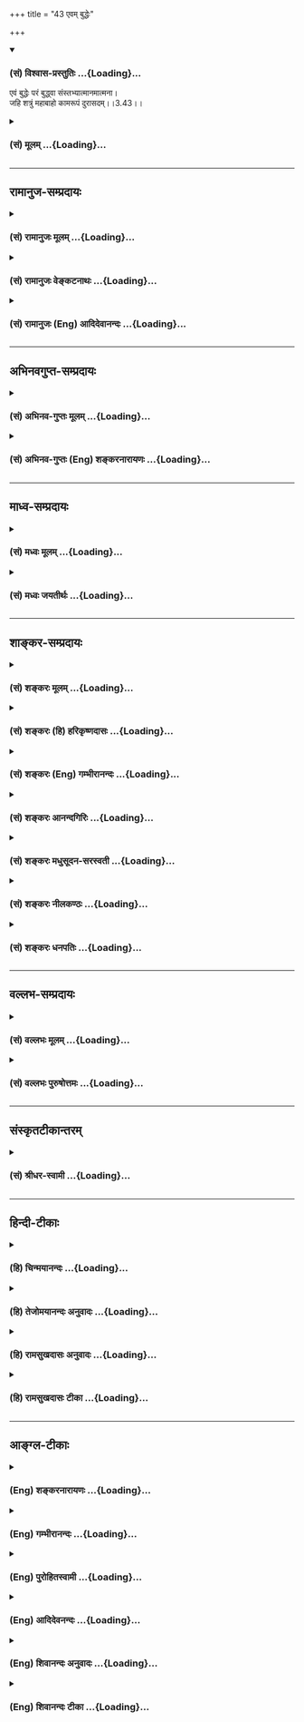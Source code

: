 +++
title = "43 एवम् बुद्धेः"

+++
<div class="js_include" newlevelforh1="3" title="(सं) विश्वास-प्रस्तुतिः" unfilled url="/purANam_vaiShNavam/mahAbhAratam/06-bhIShma-parva/03-bhagavad-gItA-parva/saMskRtam/vishvAsa-prastutiH/03_karma-yogaH/43_evam_buddheH.md">
<details open><summary><h3>(सं) विश्वास-प्रस्तुतिः ...{Loading}...</h3></summary>

एवं बुद्धेः परं बुद्ध्वा संस्तभ्यात्मानमात्मना।  
जहि शत्रुं महाबाहो कामरूपं दुरासदम्।।3.43।।
</details>
</div>
<div class="js_include collapsed" newlevelforh1="3" title="(सं) मूलम्" unfilled url="/purANam_vaiShNavam/mahAbhAratam/06-bhIShma-parva/03-bhagavad-gItA-parva/saMskRtam/mUlam/03_karma-yogaH/43_evam_buddheH.md">
<details><summary><h3>(सं) मूलम् ...{Loading}...</h3></summary>

एवं बुद्धेः परं बुद्ध्वा संस्तभ्यात्मानमात्मना।  
जहि शत्रुं महाबाहो कामरूपं दुरासदम्।।3.43।।
</details>
</div>


_________________
## रामानुज-सम्प्रदायः
<div class="js_include collapsed" newlevelforh1="3" title="(सं) रामानुजः मूलम्" unfilled url="/purANam_vaiShNavam/mahAbhAratam/06-bhIShma-parva/03-bhagavad-gItA-parva/saMskRtam/rAmAnujaH/mUlam/03_karma-yogaH/43_evam_buddheH.md">
<details><summary><h3>(सं) रामानुजः मूलम् ...{Loading}...</h3></summary>

।।3.43।।**एवं बुद्धेः** अपि **परं** कामं ज्ञानविरोधिनं वैरिणं बु**द्ध्वा
आत्मानं** मनः **आत्मना** बुद्ध्या कर्मयोगे अवस्थाप्य एनं **कामरूपं
दुरासदं शत्रुं** जहि नाशय इति।

</details>
</div>
<div class="js_include collapsed" newlevelforh1="3" title="(सं) रामानुजः वेङ्कटनाथः" unfilled url="/purANam_vaiShNavam/mahAbhAratam/06-bhIShma-parva/03-bhagavad-gItA-parva/saMskRtam/rAmAnujaH/venkaTanAthaH/03_karma-yogaH/43_evam_buddheH.md">
<details><summary><h3>(सं) रामानुजः वेङ्कटनाथः ...{Loading}...</h3></summary>

3.43 इति व्यक्तः। पादद्वयस्थितस्यबुद्ध्वा इत्यादिक्रियाद्वयस्य कर्मद्वयं
च भिन्नमेव स्वरसप्रतीतम्। अतस्तत्र द्वितीयान्तात्मशब्दो नियन्तव्यतया
निर्दिष्टमनोविषयः। तृतीयान्तस्तु मनोनियमनकरणभूताध्यवसायविषयः। आहुः इति
निर्देशस्तु नावश्यमुपनिषदभिप्रायेणइन्द्रियाणां हि चरतां तु सर्वेषां
यद्येकं क्षरतीन्द्रियम्। तेनास्य क्षरति प्रज्ञा दृतेः पादादिवोदकम्
मनुः2।99 इत्याद्यनुसारेण मन्वादय आहुरित्यपि विवक्षोपपत्तेः। तस्मात्यो
बुद्धेः परतस्तु सः इति काम एव निर्दिश्यते।
तदेतदखिलमभिप्रेत्योक्तंतदिदमुच्यत इत्यारभ्यस काम इत्यर्थ इत्यन्तम्।
।।3.43।। सदृशं चेष्टते 3।33
इत्याद्युपक्रान्तज्ञानयोगसप्रमादतोपसंहारद्वारा मनसः
कर्मयोगेऽवस्थापनमभिधायाध्यायार्थोऽप्युपसंह्रियते एवमिति श्लोकेन।
कामविजयात्पूर्वं मनसः संस्तम्भनं नाम कर्मयोगे स्थापनमेव न
पुनरत्यन्तवशीकृतत्वम् सति हि कामे मनसोऽपि क्षोभः स्यादिति
पूर्वमेवोक्तमित्यभिप्रायेणकर्मयोगेऽवस्थाप्येत्युक्तम्। दुरासदं
अननुष्ठितकर्मयोगैरनिरस्तपापैरगृहीतसुदृढसत्त्वकवचैः
दोषदर्शनेऽप्यपाकर्तुमशक्यमित्यर्थः। अचेतनस्य कामस्य शत्रुत्वारोपेण
हिंसनीयत्वोक्तिफलितं तु नाशनमेवेत्यभिप्रायेणप्रजहि 3।41जहि
इत्यनयोर्नाशयेति व्याख्या। इति श्रीकवितार्किकसिंहस्य
सर्वतन्त्रस्वतन्त्रस्य श्रीमद्वेङ्कटनाथस्य वेदान्ताचार्यस्य
कृतिषुश्रीमद्भगवद्गीतारामानुजभाष्यटीकायां तात्पर्यचन्द्रिकायां
तृतीयोऽध्यायः।।3।।

</details>
</div>
<div class="js_include collapsed" newlevelforh1="3" title="(सं) रामानुजः (Eng) आदिदेवानन्दः" unfilled url="/purANam_vaiShNavam/mahAbhAratam/06-bhIShma-parva/03-bhagavad-gItA-parva/saMskRtam/rAmAnujaH/english/AdidevAnandaH/03_karma-yogaH/43_evam_buddheH.md">
<details><summary><h3>(सं) रामानुजः (Eng) आदिदेवानन्दः ...{Loading}...</h3></summary>

3.43 Thus, understanding desire, which is higher than even the
intellect, to be the fore antagonistic to Jnana Yoga, and establishing
the mind by means of the intellect in Karma Yoga, slay, i.e., destroy
this foe, in the shape of desire which is difficult to overcome.

</details>
</div>


_________________
## अभिनवगुप्त-सम्प्रदायः
<div class="js_include collapsed" newlevelforh1="3" title="(सं) अभिनव-गुप्तः मूलम्" unfilled url="/purANam_vaiShNavam/mahAbhAratam/06-bhIShma-parva/03-bhagavad-gItA-parva/saMskRtam/abhinava-guptaH/mUlam/03_karma-yogaH/43_evam_buddheH.md">
<details><summary><h3>(सं) अभिनव-गुप्तः मूलम् ...{Loading}...</h3></summary>

।।3.42 3.43।। अत्र युक्तिं श्लोकद्वयेनाह +++(S omits श्लोकद्वयेन)+++
इन्द्रियाणीति। एवमिति। यत इन्द्रियाणि शत्रुलक्षणात् विषयात् अन्यानि
तेभ्यश्चान्यत् मनः तस्मादपि बुद्धेर्व्यतिरेकः बुद्धेरपि
यस्यान्यस्वभावत्वं स आत्मा। एवमिन्द्रियोत्पन्नेन क्रोधेन कथं मनसः
बुद्धेरात्मनो वा क्षोभ इति पर्यालोचयेत् इत्यर्थः। रहस्यविदां त्वयमाशयः +++(N
ह्ययमाशयः)+++ बुद्धेः यः परत्र वर्तते परोऽहंकारः सर्वमहम् इत्यभेदात्मा स
खलु परमोऽभेदः। अत एव च परिपूर्णस्य खण्डनाभावात् न क्रोधादय उत्पद्यन्ते
+++(S N उदयन्ते)+++। अतः परमहंकारं परमोत्साहं संविदात्मकं +++(K परोत्साहसंवि )+++
गृहीत्वा क्रोधमविद्यत्मानं शत्रु जहि इति।  
  
।। शिवम्।।  
  

</details>
</div>
<div class="js_include collapsed" newlevelforh1="3" title="(सं) अभिनव-गुप्तः (Eng) शङ्करनारायणः" unfilled url="/purANam_vaiShNavam/mahAbhAratam/06-bhIShma-parva/03-bhagavad-gItA-parva/saMskRtam/abhinava-guptaH/english/shankaranArAyaNaH/03_karma-yogaH/43_evam_buddheH.md">
<details><summary><h3>(सं) अभिनव-गुप्तः (Eng) शङ्करनारायणः ...{Loading}...</h3></summary>

3.42-43 Indriyani etc. Evam etc. 'Because the sense-organs are different
from the sense-objects that indicate the foe \[in estion\]; from them
the mind is different; from that too different is the intellect; what is
instrinsically different from the intellect also is the Self; so due to
wrath, risen at the sense-organs, how can there be a disturbance in the
mind, in the intellect or in the Self ;' Let one contemplate in this
manner. This is what is meant here. This is intention of the experts of
the Rahasya \[literature\] : The Supreme I-consciousness viz., the
awareness 'All I am', which remains beyond the intellect, and the
essence of which allows no difference-that is indeed the highest
identity. Therefore no furstration (or cut) can be for That which is
complete all around; hence wrath etc., do not rise \[in It\]. Therefore,
taking hold of the Supreme Energy which in essence is Consciousness, you
must slay the foe, the wrath which is ignorance in essence.

</details>
</div>


_________________
## माध्व-सम्प्रदायः
<div class="js_include collapsed" newlevelforh1="3" title="(सं) मध्वः मूलम्" unfilled url="/purANam_vaiShNavam/mahAbhAratam/06-bhIShma-parva/03-bhagavad-gItA-parva/saMskRtam/madhvaH/mUlam/03_karma-yogaH/43_evam_buddheH.md">
<details><summary><h3>(सं) मध्वः मूलम् ...{Loading}...</h3></summary>

।।3.43।। Sri Madhvacharya did not comment on this sloka.

</details>
</div>
<div class="js_include collapsed" newlevelforh1="3" title="(सं) मध्वः जयतीर्थः" unfilled url="/purANam_vaiShNavam/mahAbhAratam/06-bhIShma-parva/03-bhagavad-gItA-parva/saMskRtam/madhvaH/jayatIrthaH/03_karma-yogaH/43_evam_buddheH.md">
<details><summary><h3>(सं) मध्वः जयतीर्थः ...{Loading}...</h3></summary>

।।3.43।। Sri Jayatirtha did not comment on this sloka.

</details>
</div>


_________________
## शाङ्कर-सम्प्रदायः
<div class="js_include collapsed" newlevelforh1="3" title="(सं) शङ्करः मूलम्" unfilled url="/purANam_vaiShNavam/mahAbhAratam/06-bhIShma-parva/03-bhagavad-gItA-parva/saMskRtam/shankaraH/mUlam/03_karma-yogaH/43_evam_buddheH.md">
<details><summary><h3>(सं) शङ्करः मूलम् ...{Loading}...</h3></summary>

।।3.43।। **एवं बुद्धेः परम् आत्मानं बुद्ध्वा** ज्ञात्वा **संस्तभ्य**
सम्यक् स्तम्भनं कृत्वा आत्मानं स्वेनैव **आत्मना** संस्कृतेन मनसा सम्यक्
समाधायेत्यर्थः। **जहि** एनं **शत्रुं** हे **महाबाहो कामरूपं दुरासदं**
दुःखेन आसदः आसादनं प्राप्तिः यस्य तं दुरासदं
दुर्विज्ञेयानेकविशेषमिति।। इति श्रीमत्परमहंसपरिव्राजकाचार्यस्य
श्रीगोविन्दभगवत्पूज्यपादशिष्यस्यश्रीमच्छंकरभगवतः कृतौ
श्रीमद्भगवद्गीताभाष्येतृतीयोऽध्यायः।।  
  

</details>
</div>
<div class="js_include collapsed" newlevelforh1="3" title="(सं) शङ्करः (हि) हरिकृष्णदासः" unfilled url="/purANam_vaiShNavam/mahAbhAratam/06-bhIShma-parva/03-bhagavad-gItA-parva/saMskRtam/shankaraH/hindI/harikRShNadAsaH/03_karma-yogaH/43_evam_buddheH.md">
<details><summary><h3>(सं) शङ्करः (हि) हरिकृष्णदासः ...{Loading}...</h3></summary>

।।3.43।। इस प्रकार बुद्धिसे अति श्रेष्ठ आत्माको जानकर और आत्मासे ही
आत्माको स्तम्भन करके अर्थात् शुद्ध मनसे अच्छी प्रकार आत्माको समाधिस्थ
करके हे महाबाहो इस कामरूप दुर्जय शत्रुका त्याग कर अर्थात् जो दुःखसे
वशमें किया जाता है उस अनेक दुर्विज्ञेय विशेषणोंसे युक्त कामका त्याग कर
दे।

</details>
</div>
<div class="js_include collapsed" newlevelforh1="3" title="(सं) शङ्करः (Eng) गम्भीरानन्दः" unfilled url="/purANam_vaiShNavam/mahAbhAratam/06-bhIShma-parva/03-bhagavad-gItA-parva/saMskRtam/shankaraH/english/gambhIrAnandaH/03_karma-yogaH/43_evam_buddheH.md">
<details><summary><h3>(सं) शङ्करः (Eng) गम्भीरानन्दः ...{Loading}...</h3></summary>

3.43 Buddhva, understanding; atmanam, the Self; evam, thus; as param,
superior; buddheh, to the intellect; and samstabhya, completely
establishing; atmana, with the mind, i.e. establishing (the Self) fully
in spiritual absorption with the help of your own purified mind; O
mighty-armed one, jahi, vanish; this satrum, enemy; kama-rupam, in the
form of desire; which is durasadam, difficult to subdue-which can be got
hold of with great difficulty, it being possessed of many inscrutable
characteristics.

</details>
</div>
<div class="js_include collapsed" newlevelforh1="3" title="(सं) शङ्करः आनन्दगिरिः" unfilled url="/purANam_vaiShNavam/mahAbhAratam/06-bhIShma-parva/03-bhagavad-gItA-parva/saMskRtam/shankaraH/AnandagiriH/03_karma-yogaH/43_evam_buddheH.md">
<details><summary><h3>(सं) शङ्करः आनन्दगिरिः ...{Loading}...</h3></summary>

।।3.43।। इन्द्रियादिसमाधानपूर्वकमात्मज्ञानाद् कामजयो भवतीत्युपसंहरति
**एवमित्यादिना।** संस्कृतं मनो मनःसमाधाने हेतुरिति सूचयति
**संस्तभ्येति।** प्रकृतं शत्रुमेव विशिनष्टि **कामरूपमिति।** तस्य
दुरासदत्वे हेतुमाह **दुर्विज्ञेयेति।** अनेकविशेषोऽतादृशो
महाशनत्वादिस्तदनेनोपायभूता कर्मनिष्ठा प्राधान्येनोक्ता उपेया तु
ज्ञाननिष्ठा गुणत्वेनेति विवेक्तव्यम्। ँ़तत्सत् इत्यानन्दगिरिकृतटीकायां
तृतीयोऽध्यायः।।3।।

</details>
</div>
<div class="js_include collapsed" newlevelforh1="3" title="(सं) शङ्करः मधुसूदन-सरस्वती" unfilled url="/purANam_vaiShNavam/mahAbhAratam/06-bhIShma-parva/03-bhagavad-gItA-parva/saMskRtam/shankaraH/madhusUdana-sarasvatI/03_karma-yogaH/43_evam_buddheH.md">
<details><summary><h3>(सं) शङ्करः मधुसूदन-सरस्वती ...{Loading}...</h3></summary>

।।3.43।। फलितमाह रसोऽप्यस्य परं दृष्ट्वा निवर्तत इत्यत्र यः
परशब्देनोक्तस्तमेवंभूतं पूर्णमात्मानं बुद्धेः परं बुद्ध्वा साक्षात्कृत्य
संस्तभ्य स्थिरीकृत्यात्मानं मनः आत्मना एतादृशनिश्चयात्मिकया बुद्ध्या जहि
मारय शत्रुं सर्वपुरुषार्थशातनम्। हे महाबाहो महाबाहोर्हि शत्रुमारणं
सुकरमिति योग्यं संबोधनम्। कामरूपं तृष्णारूपं दुरासदं दुःखेनासादनीयं
दुर्विज्ञेयानेकविशेषमिति यत्नाधिक्याय विशेषणम्।।3।।  
  
उपायः कर्मनिष्ठात्र प्राधान्येनोपसंहृता। उपेया ज्ञाननिष्ठा तु
तद्गुणत्वेनं कीर्तिता।

</details>
</div>
<div class="js_include collapsed" newlevelforh1="3" title="(सं) शङ्करः नीलकण्ठः" unfilled url="/purANam_vaiShNavam/mahAbhAratam/06-bhIShma-parva/03-bhagavad-gItA-parva/saMskRtam/shankaraH/nIlakaNThaH/03_karma-yogaH/43_evam_buddheH.md">
<details><summary><h3>(सं) शङ्करः नीलकण्ठः ...{Loading}...</h3></summary>

।।3.43।। योगफलमाह **एवमिति।** आत्मानं मनः हार्दाकाशेऽपि
तत्स्थान्नित्यान्कामान्कामयानम्। श्रूयते हि दहरविद्यायां हार्दाकाशं
प्रकृत्ययच्चास्येहास्ति यच्च नास्ति सर्वं तदत्र गत्वा विन्दते इति
तत्रत्यानां कामानां सत्त्वम्। तेषां च सत्यत्वंत इमे सत्याः कामाः इति
श्रुतेः। आत्मानं मनः आत्मना मनसैव बुद्ध्यैव वा संस्तभ्य निर्वृत्तिकं
कृत्वा बुद्धेः परं परमात्मानं बुद्ध्वा समूलघातं कामरूपं शत्रुं शातयितारं
जहि नाशय। हे महाबाहो इति संबोधयंस्तन्नाशे तव सामर्थ्यमस्तीति दर्शयति।
अयमर्थः यावत्काममूलस्याज्ञानस्योच्छेद आत्मतत्त्वज्ञानेन क्रियते
तावत्पर्यन्तं कामस्य निर्मूलोच्छेदो न भवतीति बुद्धेः परं बुद्ध्वा कामो
नाशनीयः। तस्मिंश्च नष्टे संसारानर्थोच्छेदो भवतीति। दुरासदं परबोधं विना
दुःखेनापि नाशयितुमशक्यम्। उपायः कर्मनिष्ठात्र प्राधान्येनोपसंहृता। उपेया
ज्ञाननिष्ठा तु तद्गुणत्वेन कीर्तिता।

</details>
</div>
<div class="js_include collapsed" newlevelforh1="3" title="(सं) शङ्करः धनपतिः" unfilled url="/purANam_vaiShNavam/mahAbhAratam/06-bhIShma-parva/03-bhagavad-gItA-parva/saMskRtam/shankaraH/dhanapatiH/03_karma-yogaH/43_evam_buddheH.md">
<details><summary><h3>(सं) शङ्करः धनपतिः ...{Loading}...</h3></summary>

।।3.43।। ततः किमित्याशङ्क्येन्द्रियादिसमाधानपूर्वकादात्मज्ञानात्कामजयो
भवतीत्युपसंहरति **एवमिति।** आत्मना संस्कृतमनसा बुद्य्धा वा आत्मानं मनः
सभ्यक्स्तम्भनं कृत्वा समाधाय बुद्धेः साक्षिभूतं ज्ञात्वा साक्षात्कृत्वा
मूलोच्छेदेन कामरुपं दुरासदं दुर्विज्ञेयानकविशेषं शत्रुं जहि परित्यज।
महाबाहो इति संबोधयन्मदुक्तमुपायं विना महाद्भिर्बाहुभिः बाह्यशत्रुवदयमजेय
इति सूचयति। तदनेन तृतीयाध्यायेन साधनभूता कर्मनिष्ठा तु प्राधान्येनोक्ता।
साध्या तु ज्ञाननिष्ठा गुणत्वेनेति विवेक्तव्यम्। इति
श्रीमत्परमहंसपरिव्राजकाचार्यबलास्वामिश्रीपादशिष्यदत्तवंशावतंसरामकुमारसूनुधनपतिविदुषा
विरचितायां गीताभाष्योत्कर्षदीपिकायां तृतीयोऽध्यायः।।3।।  
  

</details>
</div>


_________________
## वल्लभ-सम्प्रदायः
<div class="js_include collapsed" newlevelforh1="3" title="(सं) वल्लभः मूलम्" unfilled url="/purANam_vaiShNavam/mahAbhAratam/06-bhIShma-parva/03-bhagavad-gItA-parva/saMskRtam/vallabhaH/mUlam/03_karma-yogaH/43_evam_buddheH.md">
<details><summary><h3>(सं) वल्लभः मूलम् ...{Loading}...</h3></summary>

।।3.43।। एवं बुद्धेः परमवशभूतं तं बुद्ध्वा आत्मना योगशुद्धेनात्मानं मनः
बुद्धेः परं आत्मानं पुरुषं बुद्ध्वेति केचित्। महाबाहो कामरूपशत्रुं नाशय।
एतेषां बुद्धिस्थितानां नाशने प्रतिबन्धकं पूर्वं कामरूपं वैरिणं मारयित्वा
स्वधर्मं कुरु। बुद्धेर्विनाशकौ कामक्रोधौ निग्रहणं तयोः। उदितं
तत्समस्तानामिन्द्रियाणां तथैव च।।  
  
तस्माद्धरीच्छया कर्मत्याग एव सुखावहः। त्यक्तव्यं च तदिच्छायामिति
तद्धर्मबोधनम्।।  
  
स्वयं हि भगवान्यत्र कर्म कारयति स्वतः। क्व पुनस्तत्र बन्धः स्यादिति
तत्करणं मतम्।।  
  
आत्मयोगे भक्तिमार्गे यत्प्रभोरिङ्गितं पुनः। तत्र कार्यो नो
विचारस्तदीयैरिति बोद्ध्यते।।

</details>
</div>
<div class="js_include collapsed" newlevelforh1="3" title="(सं) वल्लभः पुरुषोत्तमः" unfilled url="/purANam_vaiShNavam/mahAbhAratam/06-bhIShma-parva/03-bhagavad-gItA-parva/saMskRtam/vallabhaH/puruShottamaH/03_karma-yogaH/43_evam_buddheH.md">
<details><summary><h3>(सं) वल्लभः पुरुषोत्तमः ...{Loading}...</h3></summary>

  
  
।।3.43।। यत आत्मा उत्तमस्तस्मात्तमुत्तमं ज्ञात्वा लौकिकं कामं त्यजेत् तेन
फलसिद्धिरित्याहुः एवमिति। एवं मदुक्तप्रकारेण बुद्धेः परं आत्मानं
परमुत्कृष्टं बुद्धा आत्मनाऽविकृतस्वरूपेणात्मानं अविकृतस्वरूपं मनः
संस्तभ्य समाधाय स्ववशीकृत्य। हे महाबाहो तन्निराकरणसमर्थ कामरूपं शत्रुं
एवम्भावनाशकं दुरासदं एवम्भूतात्मस्वरूपज्ञानातिरिक्तानाश्यं जहि
त्यजेत्यर्थः। कृतानां कर्मणां योगो यथा सम्भवतीश्वरे।। श्रीकृष्णेन तथा चायं
कर्मयोगो निरूपितः।।3।।

</details>
</div>


_________________
## संस्कृतटीकान्तरम्
<div class="js_include collapsed" newlevelforh1="3" title="(सं) श्रीधर-स्वामी" unfilled url="/purANam_vaiShNavam/mahAbhAratam/06-bhIShma-parva/03-bhagavad-gItA-parva/saMskRtam/shrIdhara-svAmI/03_karma-yogaH/43_evam_buddheH.md">
<details><summary><h3>(सं) श्रीधर-स्वामी ...{Loading}...</h3></summary>

।।3.43।। उपसंहरति **एवमिति।** बुद्धेरेव विषयेन्द्रियादिजन्याः
कामादिविक्रियाः आत्मा तु निर्विकारस्तत्साक्षीत्येवं बुद्धेः परमात्मानं
बुद्ध्वा आत्मना एवंभूतनिश्चयात्मिकया बुद्ध्यात्मानं मनः संस्तभ्य निश्चलं
कृत्वा कामरूपं शत्रुं जहि मारय। दुरासदं दुःखेनासादनीयम्।
दुर्विज्ञेयगतिमित्यर्थः।

</details>
</div>


_________________
## हिन्दी-टीकाः
<div class="js_include collapsed" newlevelforh1="3" title="(हि) चिन्मयानन्दः" unfilled url="/purANam_vaiShNavam/mahAbhAratam/06-bhIShma-parva/03-bhagavad-gItA-parva/hindI/chinmayAnandaH/03_karma-yogaH/43_evam_buddheH.md">
<details><summary><h3>(हि) चिन्मयानन्दः ...{Loading}...</h3></summary>

।।3.43।। इस श्लोक के साथ न केवल यह अध्याय समाप्त होता है किन्तु अर्जुन
द्वारा मांगी गयी निश्चित सलाह भी इसमें दी गई है। आत्मानुभव रूप ज्ञान के
द्वारा ही हम आत्मअज्ञान को नष्ट कर सकते हैं। अज्ञान का ही परिणाम है
इच्छा जिसके निवास स्थान हैं इन्द्रियाँ मन और बुद्धि। ध्यान के अभ्यास से
जब हम अपना ध्यान बाह्य विषय शरीर मन और बुद्धि से विलग करके स्वस्वरूप में
स्थिर करते हैं तब इच्छा की जननी बुद्धि ही समाप्त हो जाती है। शरीर मन आदि
उपाधियों के साथ जब तक हमारा तादात्म्य बना रहता है तब तक हम अपने शुद्ध
दिव्य स्वरूप को पहचान ही नहीं पाते। इतना ही नहीं बल्कि सदैव दुखी बद्ध
परिच्छिन्न अहंकार को ही अपना स्वरूप समझते हैं। स्वस्वरूप के वैभव का
साक्षात् अनुभव कर लेने पर हम अपने मन को पूर्णतया वश में रख सकेंगे। गौतम
बुद्ध के समान ज्ञानी पुरुष का मन किसी भी प्रकार उसके अन्तकरण में क्षोभ
उत्पन्न नहीं कर सकता क्योंकि वह मन ज्ञानी पुरुष के पूर्ण नियन्त्रण में
रहता है। यहाँ ध्यान देने की बात है कि गीता में प्रतिपादित तत्त्वज्ञान
जीवन की विधेयात्मक संरचना करने की शिक्षा देता है न कि जीवन की सम्भावनाओं
की उपेक्षा अथवा उनका नाश। कामना एक पीड़ादायक घाव है जिसको ठीक करने के
लिए ज्ञानरूपी लेप का उपचार यहाँ बताया गया है। इस ज्ञान के उपयोग से सभी
अन्तरबाह्य परिस्थितियों के स्वामी बनकर हम रह सकते हैं। जो इस लक्ष्य को
प्राप्त कर लेता है वही साधक ईश्वरीय पुरुष ऋषि या पैगम्बर कहलाता
हैconclusionँ़ तत्सदिति श्रीमद्भगवद्गीतासूपनिषत्सु ब्रह्मविद्यायां
योगाशास्त्रे  
  
श्रीकृष्णार्जुन संवादे कर्मयोगो नाम तृतीयोऽध्याय।। इस प्रकार
श्रीकृष्णर्जुन संवाद के रूप में ब्रह्मविद्या और योगशास्त्रस्वरूप
श्रीभगवद्गीतोपनिषद् का कर्मयोग नामक तीसरा अध्याय समाप्त होता है। इस
अध्याय का नाम है कर्मयोग। योग शब्द का अर्थ है आत्मविकास की साधना द्वारा
अपर निकृष्ट वस्तु को पर और उत्कृष्ट वस्तु के साथ संयुक्त करना। जिस किसी
साधना के द्वारा यह लक्ष्य प्राप्त किया जा सकता है उसे ही योग कहते हैं।

</details>
</div>
<div class="js_include collapsed" newlevelforh1="3" title="(हि) तेजोमयानन्दः अनुवादः" unfilled url="/purANam_vaiShNavam/mahAbhAratam/06-bhIShma-parva/03-bhagavad-gItA-parva/hindI/tejomayAnandaH/anuvAdaH/03_karma-yogaH/43_evam_buddheH.md">
<details><summary><h3>(हि) तेजोमयानन्दः अनुवादः ...{Loading}...</h3></summary>

।।3.43।। इस प्रकार बुद्धि से परे (शुद्ध) आत्मा को जानकर आत्मा (बुद्धि)
के द्वारा आत्मा (मन) को वश में करके, हे महाबाहो ! तुम इस दुर्जेय
(दुरासदम्) कामरूप शत्रु को मारो।।

</details>
</div>
<div class="js_include collapsed" newlevelforh1="3" title="(हि) रामसुखदासः अनुवादः" unfilled url="/purANam_vaiShNavam/mahAbhAratam/06-bhIShma-parva/03-bhagavad-gItA-parva/hindI/rAmasukhadAsaH/anuvAdaH/03_karma-yogaH/43_evam_buddheH.md">
<details><summary><h3>(हि) रामसुखदासः अनुवादः ...{Loading}...</h3></summary>

।।3.42 -- 3.43।। इन्द्रियोंको (स्थूलशरीरसे) पर (श्रेष्ठ, सबल, प्रकाशक,
व्यापक तथा सूक्ष्म) कहते हैं। इन्द्रियोंसे पर मन है, मनसे भी पर बुद्धि
है औऱ जो बुद्धिसे भी पर है वह (काम) है। इस तरह बुद्धिसे पर - (काम-) को
जानकर अपने द्वारा अपने-आपको वशमें करके हे महाबाहो ! तू इस कामरूप दुर्जय
शत्रुको मार डाल।

</details>
</div>
<div class="js_include collapsed" newlevelforh1="3" title="(हि) रामसुखदासः टीका" unfilled url="/purANam_vaiShNavam/mahAbhAratam/06-bhIShma-parva/03-bhagavad-gItA-parva/hindI/rAmasukhadAsaH/TIkA/03_karma-yogaH/43_evam_buddheH.md">
<details><summary><h3>(हि) रामसुखदासः टीका ...{Loading}...</h3></summary>

।।3.43।।***व्याख्या--*इन्द्रियाणि पराण्याहुः--**शरीर अथवा विषयोंसे
इन्द्रियाँ पर हैं। तात्पर्य यह है कि इन्द्रियोंके द्वारा विषयोंका ज्ञान
होता है पर विषयोंके द्वारा इन्द्रियोंका ज्ञान नहीं होता। इन्द्रियाँ
विषयोंके बिना भी रहती हैं पर इन्द्रियोंके बिना विषयोंकी सत्ता सिद्ध नहीं
होती। विषयोंमें यह सामर्थ्य नहीं कि वे इन्द्रियोंको प्रकाशित करें,
प्रत्युत इन्द्रियाँ विषयोंको प्रकाशित करती हैं। इन्द्रियाँ वही रहती हैं,
पर विषय बदलते रहते हैं। इन्द्रियाँ व्यापक हैं और विषय व्याप्य हैं
अर्थात् विषय इन्द्रियोंके अन्तर्गत आते हैं, पर इन्द्रियाँ विषयोंके
अन्तर्गत नहीं आतीं। विषयोंकी अपेक्षा इन्द्रियाँ सूक्ष्म हैं। इसलिये
विषयोंकी अपेक्षा इन्द्रियाँ श्रेष्ठ, सबल, प्रकाशक, व्यापक और सूक्ष्म
हैं।

</details>
</div>


_________________
## आङ्ग्ल-टीकाः
<div class="js_include collapsed" newlevelforh1="3" title="(Eng) शङ्करनारायणः" unfilled url="/purANam_vaiShNavam/mahAbhAratam/06-bhIShma-parva/03-bhagavad-gItA-parva/english/shankaranArAyaNaH/03_karma-yogaH/43_evam_buddheH.md">
<details><summary><h3>(Eng) शङ्करनारायणः ...{Loading}...</h3></summary>

3.43. Thus being conscious : 'That is different from the intellect'; and
steadying the self with the self; kill the foe that is of the form of
desire and that is hard to approach.

</details>
</div>
<div class="js_include collapsed" newlevelforh1="3" title="(Eng) गम्भीरानन्दः" unfilled url="/purANam_vaiShNavam/mahAbhAratam/06-bhIShma-parva/03-bhagavad-gItA-parva/english/gambhIrAnandaH/03_karma-yogaH/43_evam_buddheH.md">
<details><summary><h3>(Eng) गम्भीरानन्दः ...{Loading}...</h3></summary>

3.43 \[The Ast, introdcues this verse with, 'Tatah kim, what follows
from that;'-Tr.\] Understanding the Self thus
\[Understanding৷৷.thus:that desires can be conered through the knowledge
of the Self.\] as superior to the intellect, and completely establishing
(the Self) is spiritual absorption with the (help of) the mind, O
mighty-armed one, vanish the enemy in the form of desire, which is
difficult to subdue.

</details>
</div>
<div class="js_include collapsed" newlevelforh1="3" title="(Eng) पुरोहितस्वामी" unfilled url="/purANam_vaiShNavam/mahAbhAratam/06-bhIShma-parva/03-bhagavad-gItA-parva/english/purohitasvAmI/03_karma-yogaH/43_evam_buddheH.md">
<details><summary><h3>(Eng) पुरोहितस्वामी ...{Loading}...</h3></summary>

3.43 Thus, O Mighty-in-Arms, knowing Him to be beyond the intellect and,
by His help, subduing thy personal egotism, kill thine enemy, Desire,
extremely difficult though it be."

</details>
</div>
<div class="js_include collapsed" newlevelforh1="3" title="(Eng) आदिदेवनन्दः" unfilled url="/purANam_vaiShNavam/mahAbhAratam/06-bhIShma-parva/03-bhagavad-gItA-parva/english/AdidevanandaH/03_karma-yogaH/43_evam_buddheH.md">
<details><summary><h3>(Eng) आदिदेवनन्दः ...{Loading}...</h3></summary>

3.43 Thus, knowing that which is higher than the intellect and fixing
the mind with the help of the intellect in Karma Yoga, O Arjuna, slay
this enemy which wears the form of desire, and which is difficult to
overcome.

</details>
</div>
<div class="js_include collapsed" newlevelforh1="3" title="(Eng) शिवानन्दः अनुवादः" unfilled url="/purANam_vaiShNavam/mahAbhAratam/06-bhIShma-parva/03-bhagavad-gItA-parva/english/shivAnandaH/anuvAdaH/03_karma-yogaH/43_evam_buddheH.md">
<details><summary><h3>(Eng) शिवानन्दः अनुवादः ...{Loading}...</h3></summary>

3.43 Thus knowing Him Who is superior to the intellect and restraining
the self by the Self, slay thou, O mighty-armed Arjuna, the enemy in the
form of desire, hard to coner.

</details>
</div>
<div class="js_include collapsed" newlevelforh1="3" title="(Eng) शिवानन्दः टीका" unfilled url="/purANam_vaiShNavam/mahAbhAratam/06-bhIShma-parva/03-bhagavad-gItA-parva/english/shivAnandaH/TIkA/03_karma-yogaH/43_evam_buddheH.md">
<details><summary><h3>(Eng) शिवानन्दः टीका ...{Loading}...</h3></summary>

3.43 एवम् thus; बुद्धेः than the intellect; परम् superior; बुद्ध्वा
having known; संस्तभ्य restraining; आत्मानम् the self; आत्मना by the
Self; जहि slay thou; शत्रुम् the enemy; महाबाहो O mightyarmed; कामरूपम्
of the form of desire; दुरासदम् hard to coner.Commentary Restrain the
lower self by the higher Self. Subdue the lower mind by the higher mind.
It is difficult to coner desire because it is of a highly complex and
incomprehensible nature. But a man of discrimination and dispassion who
does constant and intense Sadhana can coner it ite easily. Desire is the
ality of Rajas. If you increase the Sattvic ality in you; you can coner
desire. Rajas cannot stand before Sattva.Even though desire is hard to
coner; it is not impossible. The simple and direct method is to appeal
to the Indwelling Presence (God) through prayer and Japa.Thus in the
Upanishads of the glorious Bhagavad Gita; the science of the Eternal;
the scripture of Yoga; the dialogue between Sri Krishna and Arjuna; ends
the third discourse entitledThe Yoga of Action.  
  

</details>
</div>
